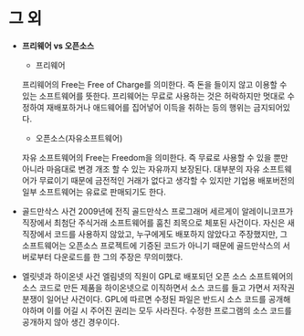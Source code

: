 그 외
=====
 * **프리웨어 vs 오픈소스**

   * 프리웨어 

   프리웨어의 Free는 Free of Charge를 의미한다. 즉 돈을 들이지 않고 이용할 수 있는 소프트웨어를 뜻한다. 프리웨어는 무료로 사용하는 것은 허락하지만 멋대로 수정하여 재배포하거나 애드웨어를 집어넣어 이득을 취하는 등의 행위는 금지되어있다.

   * 오픈소스(자유소프트웨어) 

   자유 소프트웨어의 Free는 Freedom을 의미한다. 즉 무료로 사용할 수 있을 뿐만 아니라 마음대로 변경 개조 할 수 있는 자유까지 보장된다. 대부분의 자유 소프트웨어가 무료이기 때문에 금전적인 거래가 없다고 생각할 수 있지만 기업용 배포버전의 일부 소프트웨어는 유료로 판매되기도 한다.

 * 골드만삭스 사건
2009년에 전직 골드만삭스 프로그래머 세르게이 알레이니코프가 직장에서 최첨단 주식거래 소프트웨어를 훔친 죄목으로 체포된 사건이다. 자신은 새 직장에서 코드를 사용하지 않았고, 누구에게도 배포하지 않았다고 주장했지만, 그 소프트웨어는 오픈소스 프로젝트에 기증된 코드가 아니기 때문에 골드만삭스의 서버로부터 다운로드를 한 그의 주장은 무의미했다.

 * 엘릿넷과 하이온넷 사건
엘림넷의 직원이 GPL로 배포되던 오픈 소스 소프트웨어의 소스 코드로 만든 제품을 하이온넷으로 이직하면서 소스 코드를 들고 가면서 저작권 분쟁이 일어난 사건이다. GPL에 따르면 수정된 파일은 반드시 소스 코드를 공개해야하며 이를 어길 시 주어진 권리는 모두 사라진다. 수정한 프로그램의 소스 코드를 공개하지 않아 생긴 경우이다.


